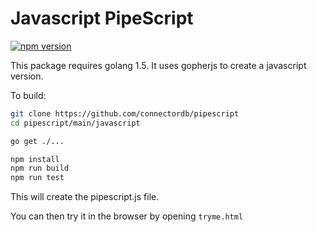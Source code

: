 # Javascript PipeScript
[![npm version](https://badge.fury.io/js/pipescript.svg)](https://badge.fury.io/js/pipescript)

This package requires golang 1.5. It uses gopherjs to create a javascript version.

To build:

```bash
git clone https://github.com/connectordb/pipescript
cd pipescript/main/javascript

go get ./...

npm install
npm run build
npm run test
```

This will create the pipescript.js file.

You can then try it in the browser by opening `tryme.html`

